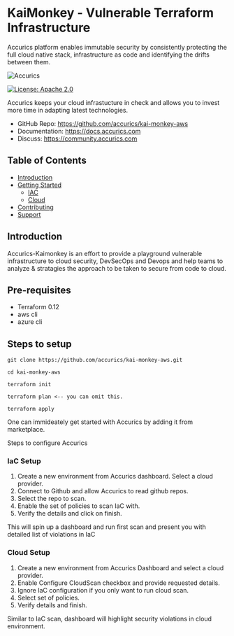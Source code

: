 # KaiMonkey - Vulnerable Terraform Infrastructure 

Accurics platform enables immutable security by consistently protecting the full cloud native stack, infrastructure as code and identifying the drifts between them.

![Accurics](https://github.com/accurics/kai-monkey-aws/blob/main/logo.png)

[![License: Apache 2.0](https://img.shields.io/badge/license-Apache%202-blue)](https://github.com/accurics/terrascan/blob/master/LICENSE)

Accurics keeps your cloud infrastucture in check and allows you to invest more time in adapting latest technologies.

* GitHub Repo: https://github.com/accurics/kai-monkey-aws
* Documentation: https://docs.accurics.com
* Discuss: https://community.accurics.com

## Table of Contents

* [Introduction](#introduction)
* [Getting Started](#getting-started)
  * [IAC](#IaC-Setup)
  * [Cloud](#Cloud-setup)
* [Contributing](#contributing)
* [Support](#support)

## Introduction

Accurics-Kaimonkey is an effort to provide a playground vulnerable infrastructure to cloud security, DevSecOps and Devops  and help teams to analyze & stratagies the approach to be taken to secure from code to cloud. 


## Pre-requisites 

* Terraform 0.12
* aws cli
* azure cli

## Steps to setup

```
git clone https://github.com/accurics/kai-monkey-aws.git

cd kai-monkey-aws

terraform init

terraform plan <-- you can omit this.

terraform apply

```
One can immideately get started with Accurics by adding it from marketplace.

Steps to configure Accurics

### IaC Setup

1. Create a new environment from Accurics dashboard. Select a cloud provider.
2. Connect to Github and allow Accurics to read github repos.
3. Select the repo to scan.
4. Enable the set of policies to scan IaC with.
5. Verify the details and click on finish.

This will spin up a dashboard and run first scan and present you with detailed list of violations in IaC

### Cloud Setup

1. Create a new environment from Accurics Dashboard and select a cloud provider.
2. Enable Configure CloudScan checkbox and provide requested details.
3. Ignore IaC configuration if you only want to run cloud scan.
4. Select set of policies.
5. Verify details and finish.

Similar to IaC scan, dashboard will highlight security violations in cloud environment.

